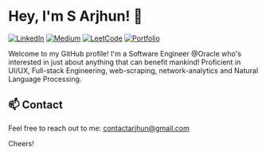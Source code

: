 # Hey, I'm S Arjhun! 👋

[![LinkedIn](https://img.shields.io/badge/-LinkedIn-0077B5?style=flat-square&logo=linkedin&logoColor=white)](https://www.linkedin.com/in/arjhunsreedar)
[![Medium](https://img.shields.io/badge/-Medium-black?style=flat-square&logo=medium)](https://medium.com/@MinatoNamikaze02)
[![LeetCode](https://img.shields.io/badge/-LeetCode-FFA116?style=flat-square&logo=leetcode&logoColor=white)](https://leetcode.com/MinatoNamikaze02/)
[![Portfolio](https://img.shields.io/badge/portfolio-blue)](https://arjunsreedar.tech)

Welcome to my GitHub profile! I'm a Software Engineer @Oracle who's interested in just about anything that can benefit mankind!
Proficient in UI/UX, Full-stack Engineering, web-scraping, network-analytics and Natural Language Processing.


## 📫 Contact

Feel free to reach out to me: [contactarjhun@gmail.com](mailto:contactarjhun@gmail.com)


Cheers!

